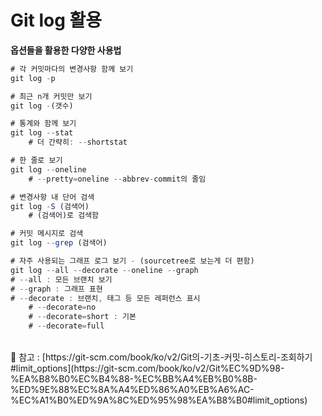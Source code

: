 # Git log 활용

**옵션들을 활용한 다양한 사용법**

```jsx
# 각 커밋마다의 변경사항 함께 보기
git log -p

# 최근 n개 커밋만 보기
git log -(갯수)

# 통계와 함께 보기
git log --stat
	# 더 간략히: --shortstat

# 한 줄로 보기
git log --oneline
	# --pretty=oneline --abbrev-commit의 줄임

# 변경사항 내 단어 검색
git log -S (검색어)
	# (검색어)로 검색함

# 커밋 메시지로 검색
git log --grep (검색어)

# 자주 사용되는 그래프 로그 보기 - (sourcetree로 보는게 더 편함)
git log --all --decorate --oneline --graph
# --all : 모든 브랜치 보기
# --graph : 그래프 표현
# --decorate : 브랜치, 태그 등 모든 레퍼런스 표시
	# --decorate=no
	# --decorate=short : 기본
	# --decorate=full
```

<br/>

<aside>
📌 참고 : [https://git-scm.com/book/ko/v2/Git의-기초-커밋-히스토리-조회하기#limit_options](https://git-scm.com/book/ko/v2/Git%EC%9D%98-%EA%B8%B0%EC%B4%88-%EC%BB%A4%EB%B0%8B-%ED%9E%88%EC%8A%A4%ED%86%A0%EB%A6%AC-%EC%A1%B0%ED%9A%8C%ED%95%98%EA%B8%B0#limit_options)

</aside>
